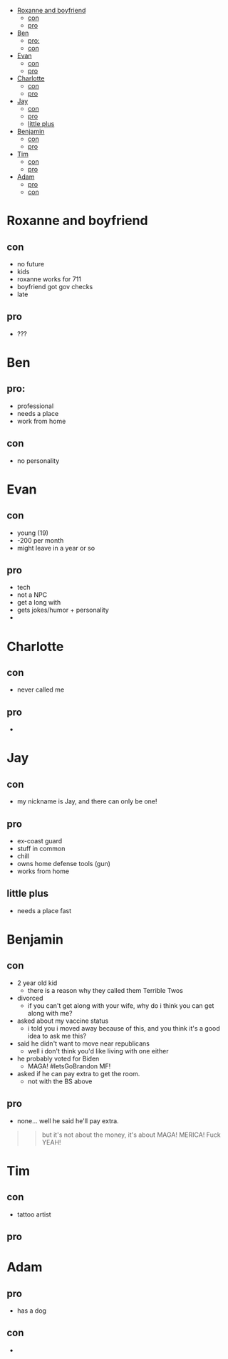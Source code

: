 
<!--TOC-->
- [Roxanne and boyfriend](#roxanne-and-boyfriend)
  - [con](#con)
  - [pro](#pro)
- [Ben](#ben)
  - [pro:](#pro-1)
  - [con](#con-1)
- [Evan](#evan)
  - [con](#con-2)
  - [pro](#pro-2)
- [Charlotte](#charlotte)
  - [con](#con-3)
  - [pro](#pro-3)
- [Jay](#jay)
  - [con](#con-4)
  - [pro](#pro-4)
  - [little plus](#little-plus)
- [Benjamin](#benjamin)
  - [con](#con-5)
  - [pro](#pro-5)
- [Tim](#tim)
  - [con](#con-6)
  - [pro](#pro-6)
- [Adam](#adam)
  - [pro](#pro-7)
  - [con](#con-7)

<!--TOC-->

# Roxanne and boyfriend
## con
* no future
* kids
* roxanne works for 711
* boyfriend got gov checks
* late 
## pro
* ???

# Ben 
## pro:
* professional 
* needs a place
* work from home
## con
* no personality 

# Evan
## con
* young (19)
* -200 per month
* might leave in a year or so
## pro
* tech
* not a NPC
* get a long with 
* gets jokes/humor + personality
* 

# Charlotte
## con 
* never called me
## pro
*

# Jay
## con
* my nickname is Jay, and there can only be one!
## pro
* ex-coast guard
* stuff in common 
* chill
* owns home defense tools (gun)
* works from home
## little plus
* needs a place fast

# Benjamin 
## con 
* 2 year old kid
  * there is a reason why they called them Terrible Twos
* divorced 
  * if you can't get along with your wife, why do i think you can get along with me? 
* asked about my vaccine status
  * i told you i moved away because of this, and you think it's a good idea to ask me this?
* said he didn't want to move near republicans 
  * well i don't think you'd like living with one either
* he probably voted for Biden
  * MAGA! #letsGoBrandon MF!
* asked if he can pay extra to get the room.
  * not with the BS above
## pro
* none... well he said he'll pay extra.
>> but it's not about the money, it's about MAGA!
>> MERICA! Fuck YEAH!

# Tim
## con
* tattoo artist 
## pro


# Adam
## pro
* has a dog
## con
* 
